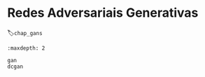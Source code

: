 # Redes Adversariais Generativas
:label:`chap_gans`

```toc
:maxdepth: 2

gan
dcgan
```
<!--stackedit_data:
eyJoaXN0b3J5IjpbNzAzNjg4MDU3LC0xMjY2NzQwNjE0XX0=
-->
